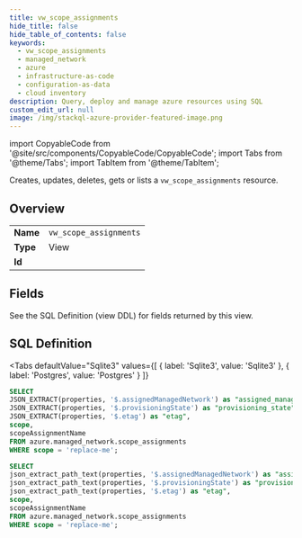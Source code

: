 ```yaml
--- 
title: vw_scope_assignments
hide_title: false
hide_table_of_contents: false
keywords:
  - vw_scope_assignments
  - managed_network
  - azure
  - infrastructure-as-code
  - configuration-as-data
  - cloud inventory
description: Query, deploy and manage azure resources using SQL
custom_edit_url: null
image: /img/stackql-azure-provider-featured-image.png
---
```


import CopyableCode from '@site/src/components/CopyableCode/CopyableCode';
import Tabs from '@theme/Tabs';
import TabItem from '@theme/TabItem';

Creates, updates, deletes, gets or lists a <code>vw_scope_assignments</code> resource.

## Overview
<table><tbody>
<tr><td><b>Name</b></td><td><code>vw_scope_assignments</code></td></tr>
<tr><td><b>Type</b></td><td>View</td></tr>
<tr><td><b>Id</b></td><td><CopyableCode code="azure.managed_network.vw_scope_assignments" /></td></tr>
</tbody></table>

## Fields

See the SQL Definition (view DDL) for fields returned by this view.

## SQL Definition

<Tabs
defaultValue="Sqlite3"
values={[
{ label: 'Sqlite3', value: 'Sqlite3' },
{ label: 'Postgres', value: 'Postgres' }
]}
>
<TabItem value="Sqlite3">

```sql
SELECT
JSON_EXTRACT(properties, '$.assignedManagedNetwork') as "assigned_managed_network",
JSON_EXTRACT(properties, '$.provisioningState') as "provisioning_state",
JSON_EXTRACT(properties, '$.etag') as "etag",
scope,
scopeAssignmentName
FROM azure.managed_network.scope_assignments
WHERE scope = 'replace-me';
```

</TabItem>
<TabItem value="Postgres">

```sql
SELECT
json_extract_path_text(properties, '$.assignedManagedNetwork') as "assigned_managed_network",
json_extract_path_text(properties, '$.provisioningState') as "provisioning_state",
json_extract_path_text(properties, '$.etag') as "etag",
scope,
scopeAssignmentName
FROM azure.managed_network.scope_assignments
WHERE scope = 'replace-me';
```

</TabItem>
</Tabs>
